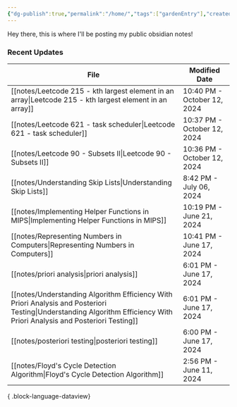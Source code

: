 ```yaml
---
{"dg-publish":true,"permalink":"/home/","tags":["gardenEntry"],"created":"2024-01-28T17:25:41.506-05:00","updated":"2024-06-17T18:13:40.216-04:00"}
---
```



Hey there, this is where I'll be posting my public obsidian notes!

### Recent Updates
| File                                                                                                                                                                        | Modified Date               |
| --------------------------------------------------------------------------------------------------------------------------------------------------------------------------- | --------------------------- |
| [[notes/Leetcode 215 - kth largest element in an array\|Leetcode 215 - kth largest element in an array]]                                                                 | 10:40 PM - October 12, 2024 |
| [[notes/Leetcode 621 - task scheduler\|Leetcode 621 - task scheduler]]                                                                                                   | 10:37 PM - October 12, 2024 |
| [[notes/Leetcode 90 - Subsets II\|Leetcode 90 - Subsets II]]                                                                                                             | 10:36 PM - October 12, 2024 |
| [[notes/Understanding Skip Lists\|Understanding Skip Lists]]                                                                                                             | 8:42 PM - July 06, 2024     |
| [[notes/Implementing Helper Functions in MIPS\|Implementing Helper Functions in MIPS]]                                                                                   | 10:19 PM - June 21, 2024    |
| [[notes/Representing Numbers in Computers\|Representing Numbers in Computers]]                                                                                           | 10:41 PM - June 17, 2024    |
| [[notes/priori analysis\|priori analysis]]                                                                                                                               | 6:01 PM - June 17, 2024     |
| [[notes/Understanding Algorithm Efficiency With Priori Analysis and Posteriori Testing\|Understanding Algorithm Efficiency With Priori Analysis and Posteriori Testing]] | 6:01 PM - June 17, 2024     |
| [[notes/posteriori testing\|posteriori testing]]                                                                                                                         | 6:00 PM - June 17, 2024     |
| [[notes/Floyd's Cycle Detection Algorithm\|Floyd's Cycle Detection Algorithm]]                                                                                           | 2:56 PM - June 11, 2024     |

{ .block-language-dataview}

